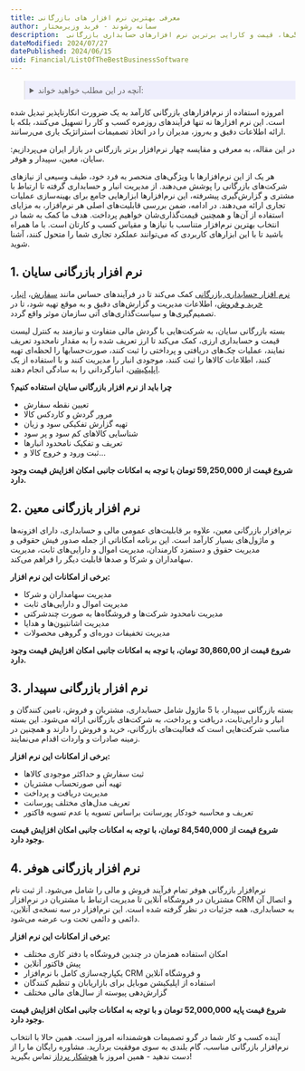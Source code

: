 ```yaml
---
title: معرفی بهترین نرم افزار های بازرگانی
author: سمانه رشوند - فربد وزیرمختار
description:  جامع‌ترین راهنمای انتخاب بهترین نرم افزارهای کاربردی بازرگانی برای کسب و کارهای ایرانی. مقایسه ویژگی‌ها، قیمت و کارایی برترین نرم افزارهای حسابداری بازرگانی
dateModified: 2024/07/27
datePublished: 2024/06/15
uid: Financial/ListOfTheBestBusinessSoftware
---
```


<blockquote style="background-color:#eeeefc; padding:0.5rem">
<details>
  <summary>آنچه در این مطلب خواهید خواند:</summary>
    <li>نرم افزار بازرگانی سایان</li>
    <li>نرم افزار بازرگانی معین</li>
    <li>نرم افزار بازرگانی سپیدار</li>
    <li>نرم افزار بازرگانی هوفر</li>
</details>
</blockquote>

امروزه استفاده از نرم‌افزارهای بازرگانی کارآمد به یک ضرورت انکارناپذیر تبدیل شده است.
این نرم افزارها نه تنها فرآیندهای روزمره کسب و کار را تسهیل می‌کنند، بلکه با ارائه اطلاعات دقیق و به‌روز، مدیران را در اتخاذ تصمیمات استراتژیک یاری می‌رسانند.

در این مقاله، به معرفی و مقایسه چهار نرم‌افزار برتر بازرگانی در بازار ایران می‌پردازیم: سایان، معین، سپیدار و هوفر.

هر یک از این نرم‌افزارها با ویژگی‌های منحصر به فرد خود، طیف وسیعی از نیازهای شرکت‌های بازرگانی را پوشش می‌دهند. از مدیریت انبار و حسابداری گرفته تا ارتباط با مشتری و گزارش‌گیری پیشرفته، این نرم‌افزارها ابزارهایی جامع برای بهینه‌سازی عملیات تجاری ارائه می‌دهند.
در ادامه، ضمن بررسی قابلیت‌های اصلی هر نرم‌افزار، به مزایای استفاده از آن‌ها و همچنین قیمت‌گذاری‌شان خواهیم پرداخت. هدف ما کمک به شما در انتخاب بهترین نرم‌افزار متناسب با نیازها و مقیاس کسب و کارتان است. با ما همراه باشید تا با این ابزارهای کاربردی که می‌توانند عملکرد تجاری شما را متحول کنند، آشنا شوید.


## 1. نرم افزار بازرگانی سایان

<a href="https://www.hooshkar.com/Software/Sayan/Package/Commerce" target="_blank">نرم افزار حسابداری بازرگانی</a> کمک می‌کند تا در فرآیندهای حساس مانند <a href="https://www.hooshkar.com/Software/Sayan/Module/CustomerOrders" target="_blank">سفارش</a>، <a href="https://www.hooshkar.com/Software/Sayan/Module/Inventory" target="_blank">انبار</a>، <a href="https://www.hooshkar.com/Software/Sayan/Module/PurchaseAndSale" target="_blank">خرید و فروش</a>، اطلاعات مدیریت و گزارش‌های دقیق و به موقع تهیه شود، تا در تصمیم‌گیری‌ها و سیاست‌گذاری‌های آتی سازمان موثر واقع گردد. 

بسته بازرگانی سایان، به شرکت‌هایی با گردش مالی‌ متفاوت و نیازمند به کنترل لیست قیمت و حسابداری ارزی، کمک می‌کند تا ارز تعریف شده را به مقدار نامحدود تعریف نمایند، عملیات چک‌های دریافتی و پرداختی را ثبت کنند، صورت‌حسابها را لحظه‌ای تهیه کنند، اطلاعات کالاها را ثبت کنند، موجودی انبار را مدیریت کنند و با استفاده از یک <a href="https://www.hooshkar.com/Software/Sayan/Module/Application" target="_blank">اپلیکیشن</a>، انبارگردانی را به سادگی انجام دهند.

**چرا باید از نرم افزار بازرگانی سایان استفاده کنیم؟**

-	تعیین نقطه سفارش 
-	مرور گردش و کاردکس کالا 
-	تهیه گزارش تفکیکی سود و زیان
-	شناسایی کالاهای کم سود و پر سود 
-	تعریف و تفکیک نامحدود انبارها
-	ثبت ورود و خروج کالا و... 

**شروع قیمت از 59,250,000 تومان با توجه به امکانات جانبی امکان افزایش قیمت وجود دارد.**

## 2.	نرم افزار بازرگانی معین
نرم‌افزار بازرگانی معین، علاوه بر قابلیت‌های عمومی مالی و حسابداری، دارای افزونه‌ها و ماژول‌های بسیار کارآمد است. این برنامه امکاناتی از جمله صدور فیش حقوقی و مدیریت حقوق و دستمزد کارمندان، مدیریت اموال و دارایی‌های ثابت، مدیریت سهامداران و شرکا و صدها قابلیت دیگر را فراهم می‌کند.

**برخی از امکانات این نرم افزار:**

-	مدیریت سهامداران و شرکا
-	مدیریت اموال و دارایی‌های ثابت
-	مدیریت نامحدود شرکت‌ها و فروشگاه‌ها به صورت چندشرکتی 
-	مدیریت اشانتیون‌ها و هدایا
-	مدیریت تخفیفات دوره‌ای و گروهی محصولات

**شروع قیمت از 30,860,00 تومان، با توجه به امکانات جانبی امکان افزایش قیمت وجود دارد.**

## 3.	نرم افزار بازرگانی سپیدار

بسته بازرگانی سپیدار، با 5 ماژول شامل حسابداری، مشتریان و فروش، تامین کنندگان و انبار و دارایی‌ثابت، دریافت و پرداخت، به شرکت‌های بازرگانی ارائه می‌شود. این بسته مناسب شرکت‌هایی است که فعالیت‌های بازرگانی، خرید و فروش را دارند و همچنین در زمینه صادرات و واردات اقدام می‌نمایند.

**برخی از امکانات این نرم افزار:**

-	ثبت سفارش و حداکثر موجودی کالاها
-	تهیه آنی صورتحساب مشتریان
-	مدیریت دریافت و پرداخت
-	تعریف مدل‌های مختلف پورسانت
-	تعریف و محاسبه خودکار پورسانت براساس تسویه یا عدم تسویه فاکتور

**شروع قیمت از 84,540,000 تومان، با توجه به امکانات جانبی امکان افزایش قیمت وجود دارد.**

## 4.	نرم افزار بازرگانی هوفر

نرم‌افزار بازرگانی هوفر تمام فرآیند فروش و مالی را شامل می‌شود. از ثبت نام مشتریان در فروشگاه آنلاین تا مدیریت ارتباط با مشتریان در نرم‌افزار CRM و اتصال آن به حسابداری، همه جزئیات در نظر گرفته شده است. این نرم‌افزار در سه نسخه‌ی آنلاین، دائمی و دائمی تحت وب عرضه می‌شود.

**برخی از امکانات این نرم افزار:**

-	امکان استفاده همزمان در چندین فروشگاه یا دفتر کاری مختلف
-	پیش فاکتور آنلاین
-	یکپارچه‌سازی کامل با نرم‌افزار CRM و فروشگاه آنلاین
-	استفاده از اپلیکیشن موبایل برای بازاریابان و تنظیم کنندگان
-	گزارش‌دهی پیوسته از سال‌های مالی مختلف

**شروع قیمت پایه 52,000,000 تومان و با توجه به امکانات جانبی امکان افزایش قیمت وجود دارد.**

آینده کسب و کار شما در گرو تصمیمات هوشمندانه امروز است. همین حالا با انتخاب نرم‌افزار بازرگانی مناسب، گام بلندی به سوی موفقیت بردارید. مشاوره رایگان ما را از دست ندهید - همین امروز با <a href="https://www.hooshkar.com" target="_blank">هوشکار پرداز</a> تماس بگیرید!